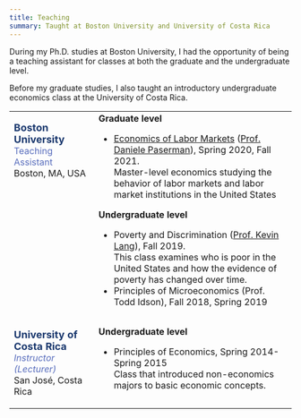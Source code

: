 ```yaml
---
title: Teaching
summary: Taught at Boston University and University of Costa Rica
---
```


During my Ph.D. studies at Boston University, I had the opportunity of being a teaching assistant for classes
at both the graduate and the undergraduate level. 

Before my graduate studies, I also taught an introductory undergraduate economics class at the University of Costa Rica.

<table width="100%">
<tbody>
<tr>
<td  style="vertical-align:top" width="30%">
<p><strong> <font size="+1" color="#19376D">Boston University</strong></font><br>
  <font color="#576CBC">Teaching Assistant</font><br>
  Boston, MA, USA
</p>
</td>
<td>
<strong>Graduate level</strong>
<ul>
  <li><u>Economics of Labor Markets</u> (<a href="https://people.bu.edu/paserman/">Prof. Daniele Paserman</a>), Spring 2020, Fall 2021. <br> Master-level economics studying the behavior of labor markets and labor market institutions in the United States</li>
</ul>
<strong>Undergraduate level</strong>
<ul>
  <li>Poverty and Discrimination (<a href="https://sites.bu.edu/kevinlang/">Prof. Kevin Lang</a>), Fall 2019. <br> 
  This class examines who is poor in the United States and how the evidence of poverty has changed over time. </li>
  <li>Principles of Microeconomics (Prof. Todd Idson), Fall 2018, Spring 2019</li>
</ul>
</td>
</tr>
<tr>
<td  style="vertical-align:top" width="30%">
<p><strong> <font size="+1" color="#19376D">University of Costa Rica</strong></font><br>
  <i><font color="#576CBC">Instructor (Lecturer)</font></i> <br>
  San José, Costa Rica
</p>
</td>
<td>
<strong>Undergraduate level</strong><br>
<ul>
  <li>  Principles of Economics, Spring 2014-Spring 2015<br>Class that introduced non-economics majors to basic economic concepts.</li>
</ul>
</tbody>
</table>